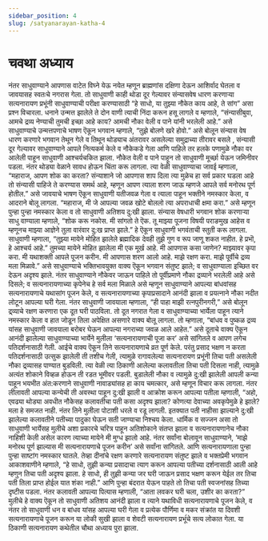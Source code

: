 ```yaml
---
sidebar_position: 4
slug: /satyanarayan-katha-4
---
```

# चवथा अध्याय

नंतर साधुवाण्याने आपणास वाटेत विघ्ने येऊ नयेत म्हणून ब्राह्मणांस दक्षिणा देऊन आशिर्वाद घेतला व जावयासह स्वतःचे नगरास गेला. तो साधुवाणी काही थोडा दूर गेल्यावर संन्यासवेष धारण करणार्‍या सत्यनारायण प्रभूंनी साधुवाण्याची परीक्षा करण्यासाठी “हे साधो, या तुझ्या नौकेत काय आहे, ते सांग” असा प्रश्न विचारला. धनाने उन्मत्त झालेले ते दोन वाणी त्याची निंदा करून हसू लागले व म्हणाले, “संन्यासीबुवा, आमचे द्रव्य नेण्याची तुमची इच्छा आहे काय? आमची नौका वेली
व पाने यांनी भरलेली आहे.” असे साधुवाण्याचे उन्मत्तपणाचे भाषण ऎकून भगवान म्हणाले, “तुझे बोलणे खरे होवो.” असे बोलून संन्यास
वेष धारण करणारे भगवान तेथून गेले व
तिथून थोड्याच अंतरावर असलेल्या समुद्राच्या तीरावर बसले , संन्यासी दूर गेल्यावर साधुवाण्याने आपले नित्यकर्म केले व नौकेकडे गेला आणि पाहिले तर हलके पणामुळे नौका वर आलेली पाहून साधुवाणी आश्चर्यचकित झाला. नौकेत वेली व पाने पाहून तो साधुवाणी मूर्च्छा येऊन जमिनीवर पडला. नंतर थोड्या वेळाने सावध होऊन चिंता करू लागला. त्या वेळी साधुवाण्याचा जावई म्हणाला, “महाराज, आपण शोक का करता? संन्याशाने जो आपणास शाप दिला त्या मुळेच हा सर्व प्रकार घडला आहे तो संन्यासी पाहिजे ते करण्यास समर्थ आहे, म्हणून आपण त्याला शरण जाऊ म्हणजे आपले सर्व मनोरथ पूर्ण होतील.” असे जावयाचे भाषण ऎकून साधुवाणी यतीजवळ गेला व त्याला पाहून भक्तीने नमस्कार केला,
व आदराने बोलू लागला. “महाराज, मी जे आपल्या जवळ खोटे बोललो त्या अपराधाची क्षमा करा.” असे म्हणून पुन्हा पुन्हा नमस्कार केला व तो साधुवाणी अतिशय दु:खी झाला. संन्यास वेषधारी भगवान शोक करणार्‍या साधु वाण्याला म्हणाले, “शोक करू नकोस. मी सांगतो ते ऎक. तू माझ्या पूजना विषयी पराङमुख आहेस व म्हणूनच माझ्या आज्ञेने तुला वारंवार दु:ख प्राप्त झाले.” हे ऎकून साधुवाणी भगवंताची स्तुती करू लागला. साधुवाणी म्हणाला, “तुझ्या मायेने मोहित झालेले ब्रह्मादिक देवही तुझे गुण व रूप जाणू शकत नाहीत. हे प्रभॊ, हे आश्चर्य आहे.” तुमच्या मायेने मोहित झालेला मी एक मूर्ख आहे. मी आपणास कसा जाणेन? माझ्यावर कृपा करा. मी यथाशक्ती आपले पूजन करीन. मी आपणास शरण आलो आहे. माझे रक्षण
करा. माझे पूर्वीचे द्रव्य मला मिळावे.” असे साधुवाण्याचे भक्तिभावयुक्त वाक्य ऎकून भगवान संतुष्ट झाले; व साधुवाण्याला इच्छित वर देऊन अदृश्य झाले. नंतर साधुवाण्याने नौकेवर जाऊन पाहिले तो पूर्वीप्रमाणे नौका द्रव्याने भरलेली आहे असे दिसले; व सत्यनारायणाच्या कृपेनेच हे सर्व मला मिळाले असे म्हणून साधुवाण्याने आपल्या बांधवांसह सत्यनारायणाचे यथासांग पूजन केले, व सत्यनारायणाच्या कृपाप्रसादाने आनंदी झाला व प्रयत्नाने नौका नदीत लोटून आपल्या घरी गेला. नंतर साधुवाणी जावयाला म्हणाला, “ही पाहा माझी रत्‍नपुरीनगरी,” असे बोलून द्र्व्याचे रक्षण करणारा एक दूत घरी पाठविला. तो दूत नगरात गेला व साधुवाण्याच्या भार्येला पाहून त्याने नमस्कार केला व हात जोडून तिला अपेक्षित असणारे वाक्य बोलू लागला. तो म्हणाला, “बांधव व पुष्कळ द्रव्य यांसह साधुवाणी जावयाला बरोबर घेऊन आपल्या नगराच्या जवळ आले आहेत.” असे दूताचे वाक्य ऎकून आनंदी झालेल्या साधुवाण्याच्या भार्येने मुलीला ‘सत्यनारायणाची पूजा कर’
असे सांगितले व आपण लगेच पतिदर्शनासाठी गेली. आईचे वाक्य ऎकून तिने सत्यनारायणाचे व्रत पूर्ण केले. परंतु प्रसाद भक्षण न करता पतिदर्शनासाठी उत्सुक झालेली ती तशीच गेली, त्यामुळे रागावलेल्या सत्यनारायण प्रभूंनी तिचा पती असलेली नौका द्र्व्यासह पाण्यात बुडविली. त्या वेळी त्या ठिकाणी आलेल्या कलावतीला तिचा पती दिसला नाही, त्यामुळे अत्यंत शोकाने विव्हळ होऊन ती रडत भूमीवर पडली. बुडालेली नौका व त्यामुळे दु:खी झालेली आपली कन्या पाहून भयभीत अंत:करणाने साधुवाणी नावाड्यांसह हा काय चमत्कार, असे म्हणून विचार करू लागला. नंतर लीलावती आपल्या कन्येची ती अवस्था पाहून दु:खी झाली व आक्रोश करून आपल्या पतीला म्हणाली, “अहो, एवढ्या थोड्या अवधीत नौकेसह कलावतीचा पती कसा अदृश्य झाला? कोणत्या देवाच्या अवकृपेमुळे हे झाले? मला हे समजत नाही. नंतर तिने मुलीला पोटाशी धरले व रडू लागली. इतक्यात पती नाहीसा झाल्याने दु:खी झालेल्या कलावतीने पतीच्या पादुका घेऊन सती जाण्याचा निश्चय केला. धार्मिक व सज्जन असा तो साधुवाणी भार्येसह मुलीचे अशा प्रकारचे चरित्र पाहून अतिशोकाने संतप्त झाला व सत्यनारायणानेच नौका नाहिशी केली असेल कारण त्याच्या मायेने मी मुग्ध झालो आहे. नंतर सर्वांना बोलावून साधुवाण्याने, ‘माझे मनोरथ पूर्ण झाल्यास मी सत्यनारायणाचे पूजन करीन’ असे सर्वांना सांगितले. आणि सत्यनारायणाला पुन्हा पुन्हा साष्टांग नमस्कार घातले. तेव्हा दीनांचे रक्षण करणारे सत्यनारायण संतुष्ट झाले व भक्तप्रेमी भगवान आकाशवाणीने म्हणाले, “हे साधो, तुझी कन्या प्रसादाचा त्याग करून आपल्या पतीच्या दर्शनासाठी आली आहे म्हणुन तिचा पती अदृश्य झाला. हे साधो, ही तुझी कन्या जर घरी जाऊन प्रसाद भक्षण करून येईल तर तिचा पती तिला प्राप्त होईल यात शंका नाही.” आणि पुन्हा बंदरात येऊन पाहते तो तिचा पती स्वजनांसह तिच्या दृष्टीस पडला. नंतर कलावती आपल्या पित्यास म्हणाली, “आता लवकर घरी चला, उशीर का करता?”
मुलीचे हे वाक्य ऎकून तो साधुवाणी अतिशय आनंदी झाला व त्याने यथाविधी सत्यनारायणाचे पूजन केले, व नंतर तो साधुवाणी धन व बांधव यांसह आपल्या घरी गेला व प्रत्येक पौर्णिमा व मकर संक्रांत या दिवशी सत्यनारायणाचे पूजन करून या लोकी सुखी झाला व शेवटी सत्यनारायण प्रभूंंचे सत्य लोकात गेला. या ठिकाणी सत्यनारायण कथेतील चौथा अध्याय पुरा झाला.